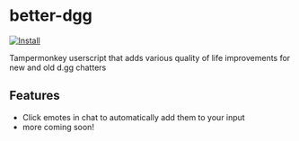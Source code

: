 # better-dgg
[![Install](https://raw.github.com/jerone/UserScripts/master/_resources/Install-button.png)](https://github.com/LeviOP/dgg-emotes/raw/main/better-dgg-latest.user.js)

Tampermonkey userscript that adds various quality of life improvements for new and old d.gg chatters

## Features
* Click emotes in chat to automatically add them to your input
* more coming soon!
